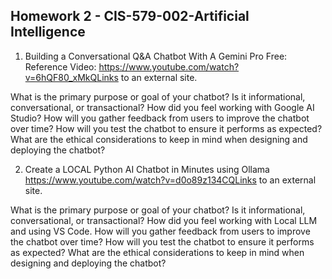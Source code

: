 ## Homework 2 - CIS-579-002-Artificial Intelligence

1. Building a Conversational Q&A Chatbot With A Gemini Pro Free:
Reference Video: https://www.youtube.com/watch?v=6hQF80_xMkQLinks to an external site.


What is the primary purpose or goal of your chatbot? Is it informational, conversational, or transactional?
How did you feel working with Google AI Studio?
How will you gather feedback from users to improve the chatbot over time?
How will you test the chatbot to ensure it performs as expected?
What are the ethical considerations to keep in mind when designing and deploying the chatbot?
 

2. Create a LOCAL Python AI Chatbot in Minutes using Ollama
https://www.youtube.com/watch?v=d0o89z134CQLinks to an external site.


What is the primary purpose or goal of your chatbot? Is it informational, conversational, or transactional?
How did you feel working with Local LLM and using VS Code.
How will you gather feedback from users to improve the chatbot over time?
How will you test the chatbot to ensure it performs as expected?
What are the ethical considerations to keep in mind when designing and deploying the chatbot?
